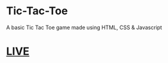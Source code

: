# Tic-Tac-Toe
A basic Tic Tac Toe game made using HTML, CSS &amp; Javascript         

# [LIVE](https://rawadhossain.github.io/Tic-Tac-Toe/)


